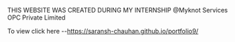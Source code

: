THIS WEBSITE WAS CREATED DURING MY INTERNSHIP @Myknot Services OPC Private Limited

To view click here --https://saransh-chauhan.github.io/portfolio9/

